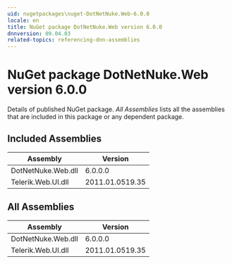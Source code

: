 ```yaml
---
uid: nugetpackages\nuget-DotNetNuke.Web-6.0.0
locale: en
title: NuGet package DotNetNuke.Web version 6.0.0
dnnversion: 09.04.03
related-topics: referencing-dnn-assemblies
---
```


# NuGet package DotNetNuke.Web version 6.0.0
Details of published NuGet package.
*All Assemblies* lists all the assemblies that are included in this package or any dependent package.

## Included Assemblies

|Assembly|Version|
|---|---|
|DotNetNuke.Web.dll|6.0.0.0|
|Telerik.Web.UI.dll|2011.01.0519.35|

## All Assemblies

|Assembly|Version|
|---|---|
|DotNetNuke.Web.dll|6.0.0.0|
|Telerik.Web.UI.dll|2011.01.0519.35|

